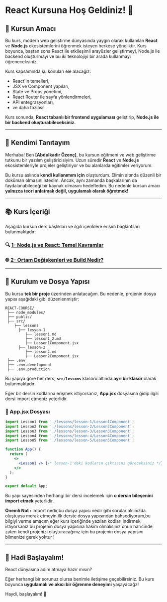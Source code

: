 # React Kursuna Hoş Geldiniz! 🎉

## 🎯 Kursun Amacı

Bu kurs, modern web geliştirme dünyasında yaygın olarak kullanılan **React** ve **Node.js** ekosistemlerini öğrenmek isteyen herkese yöneliktir. Kurs boyunca, baştan sona React ile etkileşimli arayüzler geliştirmeyi, Node.js ile backend oluşturmayı ve bu iki teknolojiyi bir arada kullanmayı öğreneceksiniz.

Kurs kapsamında şu konuları ele alacağız:

- React'in temelleri,
- JSX ve Component yapıları,
- State ve Props yönetimi,
- React Router ile sayfa yönlendirmeleri,
- API entegrasyonları,
- ve daha fazlası!

Kurs sonunda, **React tabanlı bir frontend uygulaması** geliştirip, **Node.js ile bir backend oluşturabileceksiniz.**

---

## 👋 Kendimi Tanıtayım

Merhaba! Ben **[Abdulkadir Özenç]**, bu kursun eğitmeni ve web geliştirme tutkunu bir yazılım geliştiricisiyim. Uzun süredir **React** ve **Node.js** ekosistemleriyle projeler geliştiriyor ve bu alanlarda eğitimler veriyorum.

Bu kursu aslında **kendi kullanımım için** oluşturdum. Elimin altında düzenli bir doküman olmasını istedim. Ancak, aynı zamanda başkalarının da faydalanabileceği bir kaynak olmasını hedefledim. Bu nedenle kursun amacı **yalnızca teori anlatmak değil, uygulamalı olarak öğretmek!**

---

## 📚 Kurs İçeriği

Aşağıda kursun ders başlıkları ve ilgili içeriklere erişim bağlantıları bulunmaktadır:

### 🔍 [1- Node.js ve React: Temel Kavramlar](./src/lessons/lesson-1/lesson1.md#nodejs-ve-react-temel-kavramlar)

### 🌐 [2- Ortam Değişkenleri ve Build Nedir?](./src/lessons/lesson-2/lesson2.md#ortam-degiskenleri-ve-build-nedir)

---

## 🚀 Kurulum ve Dosya Yapısı

Bu kursu **tek bir proje** üzerinden anlatacağım. Bu nedenle, projenin dosya yapısı aşağıdaki gibi düzenlenmiştir:

```
REACT-COURSE/
 ├── node_modules/
 ├── public/
 ├── src/
    ├── lessons
      ├── lesson-1
         ├── lesson1.md
         ├── lesson1_2.md
         ├── Lesson1Component.jsx
      ├── lesson-2
         ├── lesson2.md
         ├── Lesson2Component.jsx
 ├── .env
 ├── .env.development
 ├── .env.production
```

Bu yapıya göre her ders, **`src/lessons`** klasörü altında **ayrı bir klasör** olarak bulunmaktadır.

Eğer bir dersin kodlarına erişmek istiyorsanız, **App.jsx** dosyasına gidip ilgili dersi import etmeniz yeterlidir.

### 📝 App.jsx Dosyası

```jsx
import Lesson1 from './lessons/lesson-1/Lesson1Component';
import Lesson2 from './lessons/lesson-2/Lesson2Component';
import Lesson3 from './lessons/lesson-3/Lesson3Component';
import Lesson4 from './lessons/lesson-4/Lesson4Component';
import Lesson5 from './lessons/lesson-5/Lesson5Component';

function App() {
  return (
    <>
      <Lesson1 /> {/* lesson-1'deki kodların çıktısını göreceksiniz */}
    </>
  );
}

export default App;
```
Bu yapı sayesinden herhangi bir dersi incelemek için **o dersin bileşenini import etmek** yeterlidir.

**Önemli Not :** 
Import nedir,bu dosya yapısı nedir gibi sorular aklınızda oluştuysa merak etmeyin ilk derste dosya yapısından bahsediyorum,bu bilgiyi verme amacım eğer kurs içeriğinde yazılan kodları indirmek istiyorsanız bu projenin dosya yapısına hakim olmalısınız onun haricinde zaten kendi projenizi oluşturacağınız için bu projenin dosya yapısını bilmenize gerek yoktur !

---

## 🎉 Hadi Başlayalım!

React dünyasına adım atmaya hazır mısın?

Eğer herhangi bir sorunuz olursa benimle iletişime geçebilirsiniz. Bu kurs boyunca **uygulamalı ve akıcı bir öğrenme deneyimi** yaşayacağz!

Haydi, başlayalım! 🚀

